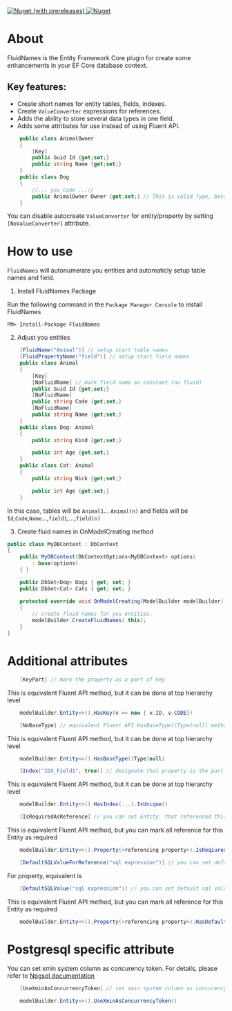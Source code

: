 <a href="https://www.nuget.org/packages/FluidNames">
    <img alt="Nuget (with prereleases)" src="https://img.shields.io/nuget/vpre/FluidNames">
</a>
<a href="https://www.nuget.org/packages/FluidNames">
    <img alt="Nuget" src="https://img.shields.io/nuget/dt/FluidNames">
</a>

# About
FluidNames is the Entity Framework Core plugin for create some enhancements in your EF Core database context.
## Key features:
- Create short names for entity tables, fields, indexes.
- Create ``` ValueConverter ``` expressions for references.
- Adds the ability to store several data types in one field.
- Adds some attributes for use instead of using Fluent API.

```csharp
    public class AnimalOwner
    {
        [Key]
        public Guid Id {get;set;}
        public string Name {get;set;}
    }
    public class Dog
    {
        //... you code ...//
        public AnimalOwner Owner {get;set;} // This is valid Type, because of ValueConverter is present!
    }
```
You can disable autocreate ``` ValueConverter ``` for entity/property by setting ```[NoValueConverter]``` attribute.



# How to use

`FluidNames` will autonumerate you entities  and automaticly setup table names and field.

1. Install FluidNames Package

Run the following command in the `Package Manager Console` to install FluidNames

`PM> Install-Package FluidNames`

2. Adjust you entities

```csharp
    [FluidName("Animal")] // setup start table names
    [FluidPropertyName("field")] // setup start field names
    public class Animal
    {
        [Key]
        [NoFluidName] // mark field name as constant (no fluid)
        public Guid Id {get;set;}
        [NoFluidName]
        public string Code {get;set;}
        [NoFluidName]
        public string Name {get;set;}
    }
    public class Dog: Animal
    {
        public string Kind {get;set;}

        public int Age {get;set;}
    }
    public class Cat: Animal
    {
        public string Nick {get;set;}

        public int Age {get;set;}
    }
```
In this case, tables will be `Animal1`... `Animal(n)` and fields will be `Id`,`Code`,`Name`...,`field1`,...,`field(n)`

3. Create fluid names in OnModelCreating method

```csharp
public class MyDBContext : DbContext
{
    public MyDBContext(DbContextOptions<MyDBContext> options)
        : base(options)
    { }

    public DbSet<Dog> Dogs { get; set; }
    public DbSet<Cat> Cats { get; set; }

    protected override void OnModelCreating(ModelBuilder modelBuilder)
    {
        // create fluid names for you entities.
        modelBuilder.CreateFluidNames( this);
    }
}
```
# Additional attributes
```csharp
    [KeyPart] // mark the property as a part of key
```
This is equivalent Fluent API method, but it can be done at top hierarchy level
```csharp
    modelBuilder.Entity<>().HasKey(v => new { v.ID, v.CODE})
```

```csharp
    [NoBaseType] // equivalent Fluent API HasBaseType((Type)null) method
```
This is equivalent Fluent API method, but it can be done at top hierarchy level
```csharp
    modelBuilder.Entity<>().HasBaseType((Type)null)
```

```csharp
    [Index("IDX_Field1", true)] // designate that property is the part of index
```
This is equivalent Fluent API method, but it can be done at top hierarchy level
```csharp
    modelBuilder.Entity<>().HasIndex(...).IsUnique()
```

```csharp
    [IsRequiredAsReference] // you can set Entity, that referenced this Entity column does not allow null
```
This is equivalent Fluent API method, but you can mark all reference for this Entity as required
```csharp
    modelBuilder.Entity<>().Property(<referencing property>).IsReqiured()
```

```csharp
    [DefaultSQLValueForReference("sql expression")] // you can set default value for reference this Entity
```
For property, equivalent is
```csharp
    [DefaultSQLValue("sql expression")] // you can set default sql value for property
```
This is equivalent Fluent API method, but you can mark all reference for this Entity as required
```csharp
    modelBuilder.Entity<>().Property(<referencing property>).HasDefaultValueSql("sql expression")
```



# Postgresql specific attribute

You can set xmin system column as concurency token. For details, please refer to [Npgsql documentation](https://www.npgsql.org/efcore/modeling/concurrency.html?q=UseXminAsConcurrencyToken)
```csharp
    [UseXminAsConcurrencyToken] // set xmin system column as concurency token
```

```csharp
    modelBuilder.Entity<>().UseXminAsConcurrencyToken()
```




